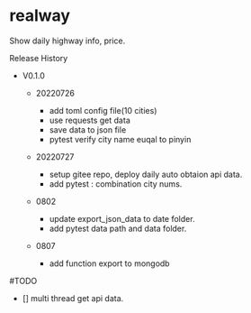 # realway

Show daily highway info, price.

Release History

- V0.1.0

  - 20220726
    - add toml config file(10 cities)
    - use requests get data
    - save data to json file
    - pytest verify city name euqal to pinyin

  - 20220727
    - setup gitee repo, deploy daily auto obtaion api data.
    - add pytest : combination city nums.

  - 0802
    - update export_json_data to date folder.
    - add pytest data path and data folder.

  - 0807
    - add function export to mongodb

#TODO

- [] multi thread get api data.
